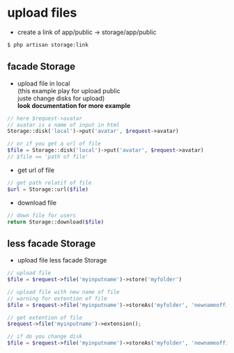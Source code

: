 # upload files  

- create a link of app/public -> storage/app/public  
```bash
$ php artisan storage:link
```

## facade Storage

- upload file in local  
(this example play for upload public  
juste change disks for upload)  
**look documentation for more example**
```php
// here $request->avatar 
// avatar is a name of input in html
Storage::disk('local')->put('avatar', $request->avatar)  

// or if you get a url of file  
$file = Storage::disk('local')->put('avatar', $request->avatar)
// $file == 'path of file'  
```  

- get url of file  
```php
// get path relatif of file
$url = Storage::url($file)
```

- download file  
```php
// down file for users
return Storage::download($file)
```  
## less facade Storage

- upload file less facade Storage
```php
// upload file
$file = $request->file('myinputname')->store('myfolder')

// upload file with new name of file
// warning for extention of file  
$file = $request->file('myinputname')->storeAs('myfolder', 'newnameoffile')  

// get extention of file  
$request->file('myinputname')->extension();

// if do you change disk  
$file = $request->file('myinputname')->storeAs('myfolder', 'newnameoffile', 'namedisk')
```
